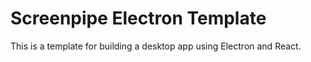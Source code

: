# Screenpipe Electron Template

This is a template for building a desktop app using Electron and React.

